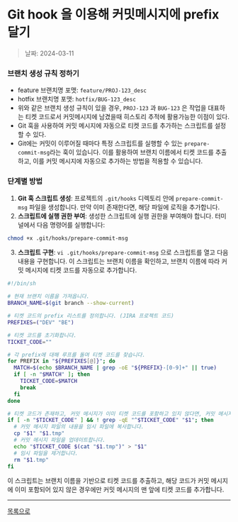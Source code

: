 # Git hook 을 이용해 커밋메시지에 prefix 달기

> 날짜: 2024-03-11

### 브랜치 생성 규칙 정하기

- feature 브랜치명 포맷: `feature/PROJ-123_desc`
- hotfix 브랜치명 포맷: `hotfix/BUG-123_desc`
- 위와 같은 브랜치 생성 규칙이 있을 경우, `PROJ-123` 과 `BUG-123` 은 작업을 대표하는 티켓 코드로서 커밋메시지에 남겼을때 히스토리 추적에 활용가능한 이점이 있다.
- Git 훅을 사용하여 커밋 메시지에 자동으로 티켓 코드를 추가하는 스크립트를 설정할 수 있다.
- Git에는 커밋이 이루어질 때마다 특정 스크립트를 실행할 수 있는 `prepare-commit-msg`라는 훅이 있습니다. 이를 활용하여 브랜치 이름에서 티켓 코드를 추출하고, 이를 커밋 메시지에 자동으로 추가하는 방법을 적용할 수 있습니다.

### 단계별 방법

1. **Git 훅 스크립트 생성**: 프로젝트의 `.git/hooks` 디렉토리 안에 `prepare-commit-msg` 파일을 생성합니다. 만약 이미 존재한다면, 해당 파일에 로직을 추가합니다.
2. **스크립트에 실행 권한 부여**: 생성한 스크립트에 실행 권한을 부여해야 합니다. 터미널에서 다음 명령어를 실행합니다:

```bash
chmod +x .git/hooks/prepare-commit-msg
```

3. **스크립트 구현**: `vi .git/hooks/prepare-commit-msg` 으로 스크립트를 열고 다음 내용을 구현합니다. 이 스크립트는 브랜치 이름을 확인하고, 브랜치 이름에 따라 커밋 메시지에 티켓 코드를 자동으로 추가합니다.

```bash
#!/bin/sh

# 현재 브랜치 이름을 가져옵니다.
BRANCH_NAME=$(git branch --show-current)

# 티켓 코드의 prefix 리스트를 정의합니다. (JIRA 프로젝트 코드)
PREFIXES=("DEV" "BE")

# 티켓 코드를 초기화합니다.
TICKET_CODE=""

# 각 prefix에 대해 루프를 돌며 티켓 코드를 찾습니다.
for PREFIX in "${PREFIXES[@]}"; do
  MATCH=$(echo $BRANCH_NAME | grep -oE "${PREFIX}-[0-9]+" || true)
  if [ -n "$MATCH" ]; then
    TICKET_CODE=$MATCH
    break
  fi
done

# 티켓 코드가 존재하고, 커밋 메시지가 이미 티켓 코드를 포함하고 있지 않다면, 커밋 메시지를 수정합니다.
if [ -n "$TICKET_CODE" ] && ! grep -qE "^$TICKET_CODE" "$1"; then
  # 커밋 메시지 파일의 내용을 임시 파일에 복사합니다.
  cp "$1" "$1.tmp"
  # 커밋 메시지 파일을 업데이트합니다.
  echo "$TICKET_CODE $(cat "$1.tmp")" > "$1"
  # 임시 파일을 제거합니다.
  rm "$1.tmp"
fi
```

이 스크립트는 브랜치 이름을 기반으로 티켓 코드를 추출하고, 해당 코드가 커밋 메시지에 이미 포함되어 있지 않은 경우에만 커밋 메시지의 맨 앞에 티켓 코드를 추가합니다.

---

[목록으로](https://shiwoo-park.github.io/blog)
